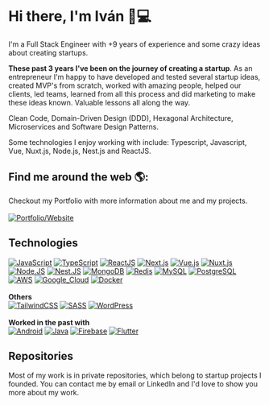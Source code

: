 # Hi there, I'm Iván 👋💻

I'm a Full Stack Engineer with +9 years of experience and some crazy ideas about creating startups. 

**These past 3 years I've been on the journey of creating a startup**. As an entrepreneur I'm happy to have developed and tested several startup ideas, created MVP's from scratch, worked with amazing people, helped our clients, led teams, learned from all this process and did marketing to make these ideas known. Valuable lessons all along the way.

Clean Code, Domain-Driven Design (DDD), Hexagonal Architecture, Microservices and Software Design Patterns.

Some technologies I enjoy working with include: Typescript, Javascript, Vue, Nuxt.js, Node.js, Nest.js and ReactJS.

## Find me around the web 🌎:
Checkout my Portfolio with more information about me and my projects.
</br>
</br>
[![Portfolio/Website](https://img.shields.io/badge/Portfolio/Website-ea580c?style=for-the-badge&labelColor=101010)](https://ivan.unamacro.com) 



## Technologies
[![JavaScript](https://img.shields.io/badge/JavaScript-F7DF1E?style=for-the-badge&logo=javascript&logoColor=white&labelColor=101010)]()
[![TypeScript](https://img.shields.io/badge/TypeScript-3178C6?style=for-the-badge&logo=typescript&logoColor=white&labelColor=101010)]()
[![ReactJS](https://img.shields.io/badge/React-61DAFB?style=for-the-badge&logo=react&logoColor=white&labelColor=101010)]()
[![Next.js](https://img.shields.io/badge/Next.js-000000?style=for-the-badge&logo=next.js&logoColor=white&labelColor=101010)]()
[![Vue.js](https://img.shields.io/badge/Vue-4FC08D?style=for-the-badge&logo=vue.js&logoColor=white&labelColor=101010)]()
[![Nuxt.js](https://img.shields.io/badge/Nuxt.js-00DC82?style=for-the-badge&logo=nuxt.js&logoColor=white&labelColor=101010)]()
</br>
[![Node.JS](https://img.shields.io/badge/Node.js-339933?style=for-the-badge&logo=node.js&logoColor=white&labelColor=101010)]()
[![Nest.JS](https://img.shields.io/badge/Nest.js-E0234E?style=for-the-badge&logo=nestjs&logoColor=white&labelColor=101010)]()
[![MongoDB](https://img.shields.io/badge/MongoDB-47A248?style=for-the-badge&logo=mongodb&logoColor=white&labelColor=101010)]()
[![Redis](https://img.shields.io/badge/Redis-DC382D?style=for-the-badge&logo=redis&logoColor=white&labelColor=101010)]()
[![MySQL](https://img.shields.io/badge/MySQL-4479A1?style=for-the-badge&logo=mysql&logoColor=white&labelColor=101010)]()
[![PostgreSQL](https://img.shields.io/badge/PostgreSQL-4169E1?style=for-the-badge&logo=postgresql&logoColor=white&labelColor=101010)]()
</br>
[![AWS](https://img.shields.io/badge/AWS-232F3E?style=for-the-badge&logo=amazon-aws&logoColor=white&labelColor=101010)]()
[![Google_Cloud](https://img.shields.io/badge/Google_Cloud-4285F4?style=for-the-badge&logo=googlecloud&logoColor=white&labelColor=101010)]()
[![Docker](https://img.shields.io/badge/Docker-2496ED?style=for-the-badge&logo=docker&logoColor=white&labelColor=101010)]()
</br>
</br>
**Others**
</br>
[![TailwindCSS](https://img.shields.io/badge/TailwindCSS-06B6D4?style=for-the-badge&logo=tailwindcss&logoColor=white&labelColor=101010)]()
[![SASS](https://img.shields.io/badge/SASS-CC6699?style=for-the-badge&logo=sass&logoColor=white&labelColor=101010)]()
[![WordPress](https://img.shields.io/badge/WordPress-21759B?style=for-the-badge&logo=wordpress&logoColor=white&labelColor=101010)]()
</br>
</br>
**Worked in the past with**
</br>
[![Android](https://img.shields.io/badge/Android-3DDC84?style=for-the-badge&logo=android&logoColor=white&labelColor=101010)]()
[![Java](https://img.shields.io/badge/Java-F89820?style=for-the-badge&logo=java&logoColor=white&labelColor=101010)]()
[![Firebase](https://img.shields.io/badge/Firebase-FFCA28?style=for-the-badge&logo=firebase&logoColor=white&labelColor=101010)]()
[![Flutter](https://img.shields.io/badge/Flutter-02569B?style=for-the-badge&logo=flutter&logoColor=white&labelColor=101010)]()
</br>

## Repositories
Most of my work is in private repositories, which belong to startup projects I founded. You can contact me by email or LinkedIn and I'd love to show you more about my work.
